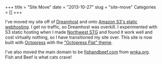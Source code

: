 +++
title = "Site Move"
date = "2013-10-27"
slug = "site-move"
Categories = []
+++

I've moved my site off of [Dreamhost](http://dreamhost.com) and onto
[Amazon S3's static webhosting](http://docs.aws.amazon.com/AmazonS3/latest/dev/WebsiteHosting.html).
I get no traffic, so Dreamhost was overkill.  I experimented with S3 static hosting when I made
[Northwest STG](http://nwstg.com) and found it work well and cost virtually nothing, so I
have transitioned my site over. This site is now built with
[Octopress](https://github.com/imathis/octopress) with the ["Octopress Flat" theme](https://github.com/alexharris/octopress-flat/).

I've also moved the main domain to be [fishandbeef.com](http://fishandbeef.com) from
[wnka.org](http://wnka.org).  Fish and Beef is what cats crave!

